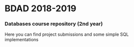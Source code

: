 # BDAD 2018-2019

### Databases course repository (2nd year)
Here you can find project submissions and some simple SQL implementations
